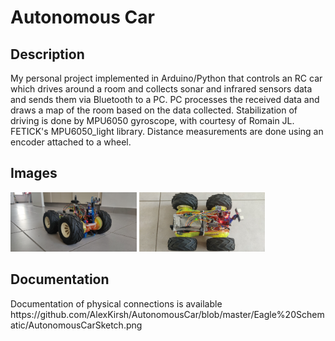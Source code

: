 <h1>Autonomous Car</h1>
<h2>Description</h2> 
My personal project implemented in Arduino/Python that controls an RC car which drives around a room and collects sonar and infrared sensors data and sends them via Bluetooth to a PC.
PC processes the received data and draws a map of the room based on the data collected. 
Stabilization of driving is done by MPU6050 gyroscope, with courtesy of Romain JL. FETICK's MPU6050_light library.
Distance measurements are done using an encoder attached to a wheel.

<h2>Images</h2>
<img src="https://github.com/AlexKirsh/AutonomousCar/blob/master/images/IMG_20210826_180854.jpg?raw=true" width="40%">
<img src="https://github.com/AlexKirsh/AutonomousCar/blob/master/images/IMG_20210826_180908.jpg?raw=true" width="40%">

<h2>Documentation</h2>
Documentation of physical connections is available
https://github.com/AlexKirsh/AutonomousCar/blob/master/Eagle%20Schematic/AutonomousCarSketch.png
